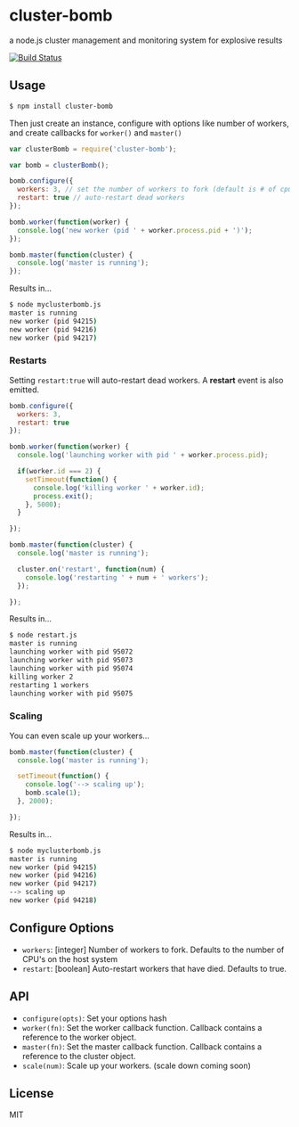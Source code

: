 cluster-bomb
============

a node.js cluster management and monitoring system for explosive results

[![Build Status](https://travis-ci.org/kevinohara80/cluster-bomb.png)](https://travis-ci.org/kevinohara80/cluster-bomb)

## Usage

```bash
$ npm install cluster-bomb
```

Then just create an instance, configure with options like number of workers, and create callbacks for `worker()` and `master()`

```js
var clusterBomb = require('cluster-bomb');

var bomb = clusterBomb();

bomb.configure({
  workers: 3, // set the number of workers to fork (default is # of cpus)
  restart: true // auto-restart dead workers
});

bomb.worker(function(worker) {
  console.log('new worker (pid ' + worker.process.pid + ')');
});

bomb.master(function(cluster) {
  console.log('master is running');
});
```

Results in...

```bash
$ node myclusterbomb.js
master is running
new worker (pid 94215)
new worker (pid 94216)
new worker (pid 94217)
```

### Restarts

Setting `restart:true` will auto-restart dead workers. A **restart** event is also emitted.

```js
bomb.configure({
  workers: 3,
  restart: true
});

bomb.worker(function(worker) {
  console.log('launching worker with pid ' + worker.process.pid);

  if(worker.id === 2) {
    setTimeout(function() {
      console.log('killing worker ' + worker.id);
      process.exit();
    }, 5000);
  }

});

bomb.master(function(cluster) {
  console.log('master is running');

  cluster.on('restart', function(num) {
    console.log('restarting ' + num + ' workers');
  });

});
```

Results in...

```bash
$ node restart.js
master is running
launching worker with pid 95072
launching worker with pid 95073
launching worker with pid 95074
killing worker 2
restarting 1 workers
launching worker with pid 95075
```

### Scaling

You can even scale up your workers...

```js
bomb.master(function(cluster) {
  console.log('master is running');

  setTimeout(function() {
    console.log('--> scaling up');
    bomb.scale(1);
  }, 2000);

});
```

Results in...

```bash
$ node myclusterbomb.js
master is running
new worker (pid 94215)
new worker (pid 94216)
new worker (pid 94217)
--> scaling up
new worker (pid 94218)
```

## Configure Options

* `workers`: [integer] Number of workers to fork. Defaults to the number of CPU's on the host system
* `restart`: [boolean] Auto-restart workers that have died. Defaults to true.

## API

* `configure(opts)`: Set your options hash
* `worker(fn)`: Set the worker callback function. Callback contains a reference to the worker object.
* `master(fn)`: Set the master callback function. Callback contains a reference to the cluster object.
* `scale(num)`: Scale up your workers. (scale down coming soon)


## License

MIT
